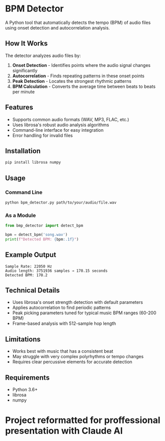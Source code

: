 # BPM Detector

A Python tool that automatically detects the tempo (BPM) of audio files using onset detection and autocorrelation analysis.

## How It Works

The detector analyzes audio files by:
1. **Onset Detection** - Identifies points where the audio signal changes significantly
2. **Autocorrelation** - Finds repeating patterns in these onset points
3. **Peak Detection** - Locates the strongest rhythmic patterns
4. **BPM Calculation** - Converts the average time between beats to beats per minute

## Features

- Supports common audio formats (WAV, MP3, FLAC, etc.)
- Uses librosa's robust audio analysis algorithms
- Command-line interface for easy integration
- Error handling for invalid files

## Installation

```bash
pip install librosa numpy
```

## Usage

### Command Line
```bash
python bpm_detector.py path/to/your/audio/file.wav
```

### As a Module
```python
from bmp_detector import detect_bpm

bpm = detect_bpm('song.wav')
print(f"Detected BPM: {bpm:.1f}")
```

## Example Output

```
Sample Rate: 22050 Hz
Audio length: 3751936 samples → 170.15 seconds
Detected BPM: 170.2
```

## Technical Details

- Uses librosa's onset strength detection with default parameters
- Applies autocorrelation to find periodic patterns
- Peak picking parameters tuned for typical music BPM ranges (60-200 BPM)
- Frame-based analysis with 512-sample hop length

## Limitations

- Works best with music that has a consistent beat
- May struggle with very complex polyrhythms or tempo changes
- Requires clear percussive elements for accurate detection

## Requirements

- Python 3.6+
- librosa
- numpy

# Project reformatted for proffessional presentation with Claude AI